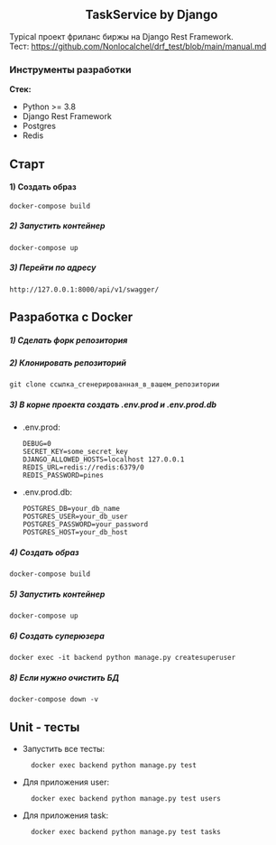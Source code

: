 <h2 align="center">TaskService by Django</h2>

Typical проект фриланс биржы на Django Rest Framework.<br>
Тест: https://github.com/Nonlocalchel/drf_test/blob/main/manual.md
### Инструменты разработки

**Стек:**
- Python >= 3.8
- Django Rest Framework
- Postgres
- Redis

## Старт

#### 1) Создать образ

    docker-compose build

##### 2) Запустить контейнер

    docker-compose up
    
##### 3) Перейти по адресу

    http://127.0.0.1:8000/api/v1/swagger/
## Разработка с Docker

##### 1) Сделать форк репозитория

##### 2) Клонировать репозиторий

    git clone ссылка_сгенерированная_в_вашем_репозитории

##### 3) В корне проекта создать .env.prod и .env.prod.db

- .env.prod:
    ```
    DEBUG=0
    SECRET_KEY=some_secret_key
    DJANGO_ALLOWED_HOSTS=localhost 127.0.0.1
    REDIS_URL=redis://redis:6379/0
    REDIS_PASSWORD=pines
    ```
- .env.prod.db:
    ```
    POSTGRES_DB=your_db_name
    POSTGRES_USER=your_db_user
    POSTGRES_PASSWORD=your_password
    POSTGRES_HOST=your_db_host
    ```
    
##### 4) Создать образ

    docker-compose build

##### 5) Запустить контейнер

    docker-compose up
    
##### 6) Создать суперюзера

    docker exec -it backend python manage.py createsuperuser
                     
##### 8) Если нужно очистить БД

    docker-compose down -v
## Unit - тесты
- Запустить все тесты:
  ```
    docker exec backend python manage.py test
  ```
- Для приложения user:
  ```
    docker exec backend python manage.py test users
  ```
- Для приложения task:
  ```
    docker exec backend python manage.py test tasks
  ```